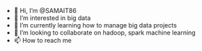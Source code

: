 - 👋 Hi, I’m @SAMAIT86
- 👀 I’m interested in big data
- 🌱 I’m currently learning how to manage big data projects
- 💞️ I’m looking to collaborate on hadoop, spark machine learning
- 📫 How to reach me 

<!---
SAMAIT86/SAMAIT86 is a ✨ special ✨ repository because its `README.md` (this file) appears on your GitHub profile.
You can click the Preview link to take a look at your changes.
--->
